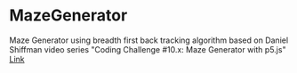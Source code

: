 # MazeGenerator
Maze Generator using breadth first back tracking algorithm based on Daniel Shiffman video series "Coding Challenge #10.x: Maze Generator with p5.js" [Link](https://www.youtube.com/watch?v=HyK_Q5rrcr4)
